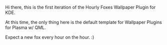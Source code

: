 Hi there, this is the first iteration of the Hourly Foxes Wallpaper Plugin for KDE.

At this time, the only thing here is the default template for Wallpaper Plugins for Plasma w/ QML.

Expect a new fox every hour on the hour. :)
